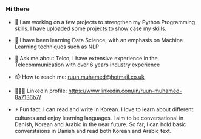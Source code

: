 ### Hi there

- 🔭 I am working on a few projects to strengthen my Python Programming skills. I have uploaded some projects to show case my skills.
- 🌱 I have been learning Data Science, with an emphasis on Machine Learning techniques such as NLP
- 💬 Ask me about Telco, I have extensive experience in the Telecommunication with over 6 years industry experience
- 📫 How to reach me: ruun.muhamed@hotmail.co.uk
- 👩🏽‍💻 LinkedIn profile: https://www.linkedin.com/in/ruun-muhamed-8a7136b7/
  
- ⚡ Fun fact: I can read and write in Korean. I love to learn about different cultures and enjoy learning languages. I aim to be conversational in Danish, Korean and Arabic in the near future. So far, I can hold basic converstaions in Danish and read both Korean and Arabic text.
